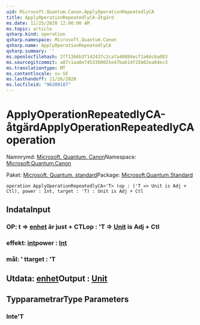 ```yaml
---
uid: Microsoft.Quantum.Canon.ApplyOperationRepeatedlyCA
title: ApplyOperationRepeatedlyCA-åtgärd
ms.date: 11/25/2020 12:00:00 AM
ms.topic: article
qsharp.kind: operation
qsharp.namespace: Microsoft.Quantum.Canon
qsharp.name: ApplyOperationRepeatedlyCA
qsharp.summary: ''
ms.openlocfilehash: 2ff13b6b3f142437c2ca7a40884ecf1a66c6a083
ms.sourcegitcommit: a87c1aa8e7453360025e47ba614f25b02ea84ec3
ms.translationtype: MT
ms.contentlocale: sv-SE
ms.lasthandoff: 11/26/2020
ms.locfileid: "96209187"
---
```

# <a name="applyoperationrepeatedlyca-operation"></a><span data-ttu-id="e216f-102">ApplyOperationRepeatedlyCA-åtgärd</span><span class="sxs-lookup"><span data-stu-id="e216f-102">ApplyOperationRepeatedlyCA operation</span></span>

<span data-ttu-id="e216f-103">Namnrymd: [Microsoft. Quantum. Canon](xref:Microsoft.Quantum.Canon)</span><span class="sxs-lookup"><span data-stu-id="e216f-103">Namespace: [Microsoft.Quantum.Canon](xref:Microsoft.Quantum.Canon)</span></span>

<span data-ttu-id="e216f-104">Paket: [Microsoft. Quantum. standard](https://nuget.org/packages/Microsoft.Quantum.Standard)</span><span class="sxs-lookup"><span data-stu-id="e216f-104">Package: [Microsoft.Quantum.Standard](https://nuget.org/packages/Microsoft.Quantum.Standard)</span></span>




```qsharp
operation ApplyOperationRepeatedlyCA<'T> (op : ('T => Unit is Adj + Ctl), power : Int, target : 'T) : Unit is Adj + Ctl
```


## <a name="input"></a><span data-ttu-id="e216f-105">Indata</span><span class="sxs-lookup"><span data-stu-id="e216f-105">Input</span></span>

### <a name="op--t--unit--is-adj--ctl"></a><span data-ttu-id="e216f-106">OP: t => [enhet](xref:microsoft.quantum.lang-ref.unit)  är just + CTL</span><span class="sxs-lookup"><span data-stu-id="e216f-106">op : 'T => [Unit](xref:microsoft.quantum.lang-ref.unit)  is Adj + Ctl</span></span>




### <a name="power--int"></a><span data-ttu-id="e216f-107">effekt: [int](xref:microsoft.quantum.lang-ref.int)</span><span class="sxs-lookup"><span data-stu-id="e216f-107">power : [Int](xref:microsoft.quantum.lang-ref.int)</span></span>




### <a name="target--t"></a><span data-ttu-id="e216f-108">mål: ' t</span><span class="sxs-lookup"><span data-stu-id="e216f-108">target : 'T</span></span>





## <a name="output--unit"></a><span data-ttu-id="e216f-109">Utdata: [enhet](xref:microsoft.quantum.lang-ref.unit)</span><span class="sxs-lookup"><span data-stu-id="e216f-109">Output : [Unit](xref:microsoft.quantum.lang-ref.unit)</span></span>



## <a name="type-parameters"></a><span data-ttu-id="e216f-110">Typparametrar</span><span class="sxs-lookup"><span data-stu-id="e216f-110">Type Parameters</span></span>

### <a name="t"></a><span data-ttu-id="e216f-111">Inte</span><span class="sxs-lookup"><span data-stu-id="e216f-111">'T</span></span>

